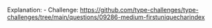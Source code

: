 Explanation: -
Challenge: https://github.com/type-challenges/type-challenges/tree/main/questions/09286-medium-firstuniquecharindex